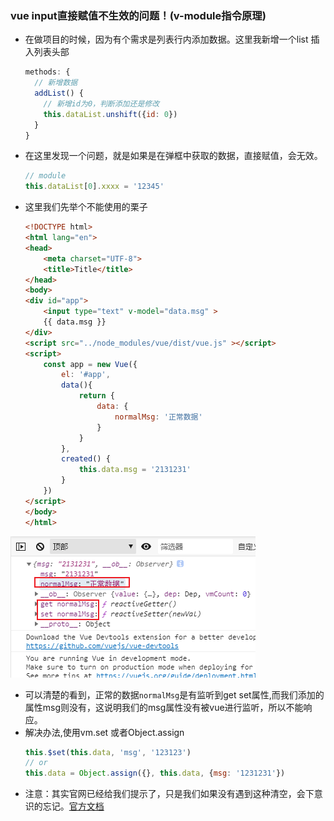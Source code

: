### vue input直接赋值不生效的问题！(v-module指令原理)
- 在做项目的时候，因为有个需求是列表行内添加数据。这里我新增一个list 插入列表头部
  ```js
  methods: {
    // 新增数据
    addList() {
      // 新增id为0，判断添加还是修改
      this.dataList.unshift({id: 0})
    }
  }
  ```
- 在这里发现一个问题，就是如果是在弹框中获取的数据，直接赋值，会无效。
  ```js
  // module
  this.dataList[0].xxxx = '12345'
  ```
- 这里我们先举个不能使用的栗子
  ```html
  <!DOCTYPE html>
  <html lang="en">
  <head>
      <meta charset="UTF-8">
      <title>Title</title>
  </head>
  <body>
  <div id="app">
      <input type="text" v-model="data.msg" >
      {{ data.msg }}
  </div>
  <script src="../node_modules/vue/dist/vue.js" ></script>
  <script>
      const app = new Vue({
          el: '#app',
          data(){
              return {
                  data: {
                      normalMsg: '正常数据'
                  }
              }
          },
          created() {
              this.data.msg = '2131231'
          }
      })
  </script>
  </body>
  </html>
  ```
![盒子模型](../images/7.png)
- 可以清楚的看到，正常的数据`normalMsg`是有监听到get set属性,而我们添加的属性msg则没有，这说明我们的msg属性没有被vue进行监听，所以不能响应。
- 解决办法,使用vm.set 或者Object.assign
  ```js
  this.$set(this.data, 'msg', '123123')
  // or
  this.data = Object.assign({}, this.data, {msg: '1231231'})
  ```
- 注意：其实官网已经给我们提示了，只是我们如果没有遇到这种清空，会下意识的忘记。[官方文档](https://cn.vuejs.org/v2/guide/reactivity.html#%E5%AF%B9%E4%BA%8E%E5%AF%B9%E8%B1%A1)

